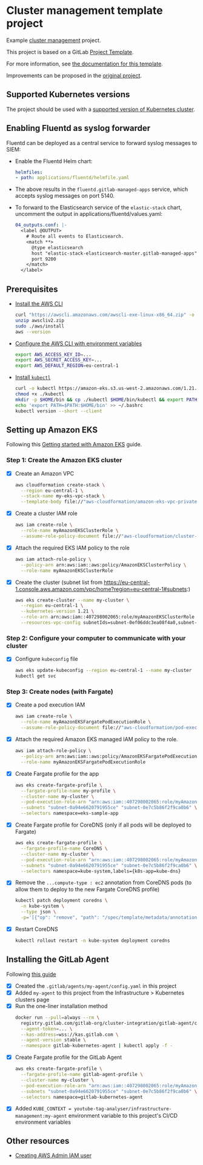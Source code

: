 # Cluster management template project

Example [cluster management](https://docs.gitlab.com/ee/user/clusters/management_project.html) project.

This project is based on a GitLab [Project Template](https://docs.gitlab.com/ee/gitlab-basics/create-project.html).

For more information, see [the documentation for this template](https://docs.gitlab.com/ee/user/clusters/management_project_template.html).

Improvements can be proposed in the [original project](https://gitlab.com/gitlab-org/project-templates/cluster-management).

## Supported Kubernetes versions

The project should be used with a [supported version of Kubernetes cluster](https://docs.gitlab.com/ee/user/project/clusters/#supported-cluster-versions).

## Enabling Fluentd as syslog forwarder

Fluentd can be deployed as a central service to forward syslog messages to SIEM:

* Enable the Fluentd Helm chart:

    ```yaml
    helmfiles:
    - path: applications/fluentd/helmfile.yaml
    ```

* The above results in the `fluentd.gitlab-managed-apps` service, which accepts
  syslog messages on port 5140.

* To forward to the Elasticsearch service of the `elastic-stack` chart,
  uncomment the output in applications/fluentd/values.yaml:

    ```yaml
    04_outputs.conf: |-
      <label @OUTPUT>
        # Route all events to Elasticsearch.
        <match **>
          @type elasticsearch
          host "elastic-stack-elasticsearch-master.gitlab-managed-apps"
          port 9200
        </match>
      </label>
    ```

## Prerequisites

* [Install the AWS CLI](https://docs.aws.amazon.com/cli/latest/userguide/getting-started-install.html)
  ```bash
  curl "https://awscli.amazonaws.com/awscli-exe-linux-x86_64.zip" -o "awscliv2.zip"
  unzip awscliv2.zip
  sudo ./aws/install
  aws --version
  ```
* [Configure the AWS CLI with environment variables](https://docs.aws.amazon.com/cli/latest/userguide/cli-configure-envvars.html)
  ```bash
  export AWS_ACCESS_KEY_ID=...
  export AWS_SECRET_ACCESS_KEY=...
  export AWS_DEFAULT_REGION=eu-central-1
  ```
* [Install `kubectl`](https://docs.aws.amazon.com/eks/latest/userguide/install-kubectl.html)
  ```bash
  curl -o kubectl https://amazon-eks.s3.us-west-2.amazonaws.com/1.21.2/2021-07-05/bin/linux/amd64/kubectl
  chmod +x ./kubectl
  mkdir -p $HOME/bin && cp ./kubectl $HOME/bin/kubectl && export PATH=$PATH:$HOME/bin
  echo 'export PATH=$PATH:$HOME/bin' >> ~/.bashrc
  kubectl version --short --client
  ```

## Setting up Amazon EKS

Following this [Getting started with Amazon EKS](https://docs.aws.amazon.com/eks/latest/userguide/getting-started-console.html) guide.

### Step 1: Create the Amazon EKS cluster

* [x] Create an Amazon VPC
  ```bash
  aws cloudformation create-stack \
    --region eu-central-1 \
    --stack-name my-eks-vpc-stack \
    --template-body file://"aws-cloudformation/amazon-eks-vpc-private-subnets.yaml"
  ```
* [x] Create a cluster IAM role
  ```bash
  aws iam create-role \
    --role-name myAmazonEKSClusterRole \
    --assume-role-policy-document file://"aws-cloudformation/cluster-role-trust-policy.json"
  ```
* [x] Attach the required EKS IAM policy to the role
  ```bash
  aws iam attach-role-policy \
    --policy-arn arn:aws:iam::aws:policy/AmazonEKSClusterPolicy \
    --role-name myAmazonEKSClusterRole
  ```
* [x] Create the cluster (subnet list from https://eu-central-1.console.aws.amazon.com/vpc/home?region=eu-central-1#subnets:)
  ```bash
  aws eks create-cluster --name my-cluster \
    --region eu-central-1 \
    --kubernetes-version 1.21 \
    --role-arn arn:aws:iam::407298002065:role/myAmazonEKSClusterRole \
    --resources-vpc-config subnetIds=subnet-0ef06ddc3ea08f4a0,subnet-0a94e6620791955ce,subnet-0e7c5b86f2f9ca0b6,subnet-0b4a496a0306a8f26
  ```

### Step 2: Configure your computer to communicate with your cluster

* [x] Configure `kubeconfig` file
  ```bash
  aws eks update-kubeconfig --region eu-central-1 --name my-cluster
  kubectl get svc
  ```

### Step 3: Create nodes (with Fargate)

* [x] Create a pod execution IAM
  ```bash
  aws iam create-role \
    --role-name myAmazonEKSFargatePodExecutionRole \
    --assume-role-policy-document file://"aws-cloudformation/pod-execution-role-trust-policy.json"
  ```
* [x] Attach the required Amazon EKS managed IAM policy to the role.
  ```bash
  aws iam attach-role-policy \
    --policy-arn arn:aws:iam::aws:policy/AmazonEKSFargatePodExecutionRolePolicy \
    --role-name myAmazonEKSFargatePodExecutionRole
  ```
* [x] Create Fargate profile for the app
  ```bash
  aws eks create-fargate-profile \
    --fargate-profile-name my-profile \
    --cluster-name my-cluster \
    --pod-execution-role-arn "arn:aws:iam::407298002065:role/myAmazonEKSFargatePodExecutionRole" \
    --subnets "subnet-0a94e6620791955ce" "subnet-0e7c5b86f2f9ca0b6" \
    --selectors namespace=eks-sample-app
  ```
* [x] Create Fargate profile for CoreDNS (only if all pods will be deployed to Fargate)
  ```bash
  aws eks create-fargate-profile \
    --fargate-profile-name CoreDNS \
    --cluster-name my-cluster \
    --pod-execution-role-arn "arn:aws:iam::407298002065:role/myAmazonEKSFargatePodExecutionRole" \
    --subnets "subnet-0a94e6620791955ce" "subnet-0e7c5b86f2f9ca0b6" \
    --selectors namespace=kube-system,labels={k8s-app=kube-dns}
  ```
* [x] Remove the `...compute-type : ec2` annotation from CoreDNS pods (to allow them to deploy to the new Fargate CoreDNS profile)
  ```bash
  kubectl patch deployment coredns \
    -n kube-system \
    --type json \
    -p='[{"op": "remove", "path": "/spec/template/metadata/annotations/eks.amazonaws.com~1compute-type"}]'
  ```
* [x] Restart CoreDNS
  ```bash
  kubectl rollout restart -n kube-system deployment coredns
  ```


## Installing the GitLab Agent

Following [this guide](https://docs.gitlab.com/ee/user/clusters/agent/install/index.html)

* [x] Created the `.gitlab/agents/my-agent/config.yaml` in this project
* [x] Added `my-agent` to this project from the Infrastructure > Kubernetes clusters page
* [x] Run the one-liner installation method
  ```bash
  docker run --pull=always --rm \
    registry.gitlab.com/gitlab-org/cluster-integration/gitlab-agent/cli:stable generate \
    --agent-token=... \
    --kas-address=wss://kas.gitlab.com \
    --agent-version stable \
    --namespace gitlab-kubernetes-agent | kubectl apply -f -
  ```
* [x] Create Fargate profile for the GitLab Agent
  ```bash
  aws eks create-fargate-profile \
    --fargate-profile-name gitlab-agent-profile \
    --cluster-name my-cluster \
    --pod-execution-role-arn "arn:aws:iam::407298002065:role/myAmazonEKSFargatePodExecutionRole" \
    --subnets "subnet-0a94e6620791955ce" "subnet-0e7c5b86f2f9ca0b6" \
    --selectors namespace=gitlab-kubernetes-agent
  ```
* [x] Added `KUBE_CONTEXT = youtube-tag-analyser/infrastructure-management:my-agent` environment variable to this project's CI/CD environment variables

## Other resources

* [Creating AWS Admin IAM user](https://docs.aws.amazon.com/IAM/latest/UserGuide/getting-started_create-admin-group.html)
